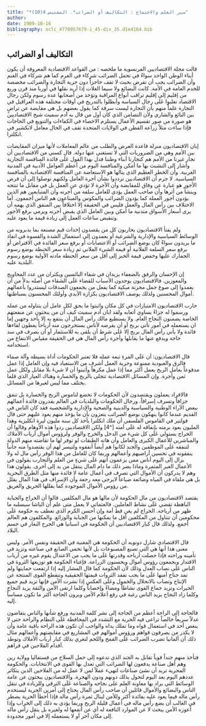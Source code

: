 ```yaml
---
title: "*سير العلم والاجتماع : التكاليف أو الضرائب*. المقتبس 4(10)"
author: 
date: 1909-10-16
bibliography: oclc_4770057679-i_45-div_35.d1e4164.bib
---
```




##  التكاليف أو الضرائب 


 قالت مجلة  الاقتصاديين  الفرنسوية ما ملخصه  : من القواعد الاقتصادية المعروفة أن يكون أبناء الوطن الواحد سواءً في تحمل الضرائب شركاء في الغرم كما هم شركاء في الغنم وأن الضرائب يجب أن تفرض بحيث لا تقف حاجزاً دون حرية التجارة والضرائب مخصصة للخدم العامة في الأمة. كانت البضائع ولا سيما الغلات إذا أريد نقلها في أوربا منذ قرن وربع من إقليم إلى إقليم تراقب أنواع المراقبة وتؤخذ من أصحابها عدة رسوم ولكن رجال الاقتصاد تغلبوا عَلَى رجال السياسة وأبطلوا بالتدريج في أوقات مختلفة هذه العراقيل في التجارة علماً منهم بأن التجارة ليست سرقة كما يقول بعضهم بل هي مقايضة عن تراضٍ بين البائع والشاري ولأن التضامن الذي كان أول من قال به آدم سميث شيخ الاقتصاديين هو صورة من صور تقسيم الأعمال يستلزم الاخصاء في الكفاءات والتنويع في الحاجات فإذا ساءت مثلاً زراعة القطن في الولايات المتحدة تقف في الحال معامل لانكشير في انكلترا. 

 إبان الاقتصاديون منزلة قاعدة العرض والطلب من عالم المعاملات لأنها ميزان المقايضات بين الأمم وهي من الضروريات التي لا تستغني عنها دولة. قال كسني من الاقتصاديين أن تجار غيرنا من الأمم هم كتجارنا أبناء وطننا فدل بهذا القول عَلَى فائدة المنافسة التجارية وأشار إلى التشبث بها ما أمكن والمنافسة اليوم من أعظم العوامل الأدبية في المدنية الغربية. وأن الخطر العظيم الذي ينالها هو الاستعاضة عن المنافسة الاقتصادية بالمنافسة السياسية. لا جرم أن الاقتصاديين ترددوا بشأن أجرة العامل ولكنهم توصلوا إلى أن فرض الأجور هو عبارة عن وفاق للمقايضة وأن الأجرة لا تؤدي عن العمل بل في مقابل ما تنتجه وينشأ من أثرها وأن صاحب العمل يؤدي للعامل سلفة من أجرته وأن المتبايعين هم الذين يؤدون أجور العملة كما يؤدون الضرائب والمكوس والمبتاعون هم الناس أجمعون.   أما الاختلاف بين رأس المال والعمل فليس في الحقيقة إلا اختلافاً بين المنفق الذي يهمه أن يرى أسعار الأسواق متدنية ما أمكن وبين العامل الذي يقبض أجرته ويرمي برفع الأجور وتنقيص ساعات العمل إلى زيادة قيمة ما يعود عليه. 

  ولم يفتأ الاقتصاديون يحاربون كل من يقصدون إحداث قيم مصنعة بما يدبرونه من الوسائط السياسية والإدارية والشرعية أو يعمدون إلى استعمال الشدة والقسوة في انفاذ ما يريدون سواءٌ كان بوضع الضرائب أو الاعتصابات أو برفع سعر الفائدة في الافتراض أو برفع سعر السلعة الفلانية أو قيمة الشيء الفلاني ثم زيادة سعر الحنطة بوضع رسوم الجمارك عليها وخفض قيمة الخبز إلى أقل من سعر الحنطة مادته الأولية بوضع رسوم البلدية عليه. 

 إن الإحسان والرفق بالضعفاء يزيدان في شقاء البائسين ويكثران من عدد المحاويج والمعوزين. فالاقتصاديون يوجدون الأسباب للقضاء عَلَى الشقاء من أصله بدلاً من أن يعمدوا إلى صوغ جمل محزنة مبكية كما يفعل من يجمعون الصدقات ليستدروا بأعمالهم أموال المحسنين ولذلك يوصف الاقتصاديون بكزازة الأيدي وأولئك المحسنون بسباطتها. 

 حارب الاقتصاديون الامتيازات في كل مكان واثبتوا ما يحق لكل عامل أن يتناوله من عمله ورسموا له جزاءً يساوي أتعابه ولقد ابان آدم سميث كيف أن من يبحثون عن منفعتهم الخاصة يضمنون النجاح العام. ولا يستطيع مالك رأس المال أن ينتفع به إلا بأحد وجهين إما ان يستعمله في أمور تأتي بربح أو أن يقرضه لأناس يستخرجون منه أرباحاً يعطون لقاءها فائدة ولا يأتي رأس المال بربح إلا عَلَى شرط أن يلقى به للاستثمار أو أن يصرف في سد حاجة ويدفع عنها ما يقابلها وأجرة رأس المال هي في الحقيقة مقياس الانتفاع من استخدامه. 

 قال الاقتصاديون: أن عَلَى المرءِ تبعة عمله فلا تعتبر الحكومات أداة بسيطة وآلة صماء فالرق والعبودية ممنوعة وحرية العمل أشرف من الاستعباد فيه وإن العامل إذا عمل مدفوعاً بعامل الربح يعمل أكثر مما إذا عمل مكرهاً وأثبتوا أن لا شيءَ بلا مقابل ولكل عمل ثمن وأجرة. وإن المسائل الاقتصادية تتجلى بالربح والخسارة وهناك العيار الذي قلما يختلف مما ليس لغيرها من المسائل. 

 فالافراد يعملون ويقتصدون لأن الحكومات لا تخضع   لناموس الربح والخسارة بل تنفق جزافاً وتسرف إسرافاً. ورجال الحكومات والبلديات في العالم يقدرون فائدة أعمالهم ببعض الآراء الوطنية والسياسية والدينية والصحية والإدارية والشخصية فقد كان الناس في القديم عندما كانوا ينهكون بوضع الضرائب يتعزون بأن ما يؤخذ منهم   يعود عليهم حتى قال فولتير في القاموس الفلسفي أن ملك انكلترا يأخذ كل سنة مليون ليرة انكليزية وهذا المليون يعود برمته بإنفاقه له عَلَى أمته [^4] ولكن الاقتصاديين ردوا هذه الأوهام وقالوا أن الخراج يستولي عَلَى كل شيء من الدخل والخرج والوفر ولرؤوس أموال أرباب الأملاك والمباشرين للأعمال الكبرى والعامل وأن هاته الطبقات لو توفر لها ما تقاضته منهم الدولة لتنفقه عَلَى الموظفين والجند لكانوا هم أيضاً أنفقوه ولتيسر لهم أن يقتصدوا منه جانباً ينفقونه في تحسين أراضيهم وأعمالهم وربما كان للعامل من هذا الوفر رأس مال له ولا يزال إلى اليوم أناس ممن يزعمون أنهم عَلَى شيءٍ من العلم والتجارب يقولون في الأعمال الغير المثمرة وماذا يضر ذلك ما دام المال ينتقل من يد إلى أخرى. يقولون هذا وهم لا يدركون أن الأموال التي تصرف في أعمال عامة لا فائدة منها مثل الطرق البحرية بل هي ملقاة في المياه وضائعة ضياعاً لايرجى معه رجعة وأن الإسراف في هذا المال يقلل من رؤوس الأموال الموجودة كما يقللها الحريق والغريق. 

 يقتصد الاقتصاديون من مال الحكومة لأن مالها هو مال المكلفين. قالوا أن الخراج والجباية الباهظة تقضي عَلَى نشاط العاملين. فالعثماني لا يعمل متى علم أن الباشا سيسلبه ما ظهر من أرباحه. الخراج لم يغن قط أمة وإن أحسن الكرم الذي تعطف به حكومة عَلَى محكومين أن تتناول من المكلفين أقل ما يمكنها من الجباية والوزائع. والمكلفون هم العالم أجمع. ولذلك قال كبار الاقتصاديين أن الحكومة في اسبانيا هي الجرح النغار في جسم البلاد. 

 قال الاقتصادي شارل دونويه أن الحكومة هي المغنية في الحقيقة ونفس الأمر. وليس معنى هذا أنها هي التي تصنع المصنوعات بل لأنها تحمي الصانع في صناعته وتزيد في تأمينه وراحته فإذا حصلت أرباحه وقدرتها عَلَى ما يجب من الاعتدال يقوم غيره من أرباب الاقتدار ويجمعون رؤوس أموال ويحسنون الزراعة. فإغناء الحكومة هو توزيعها الثروة في الناس عَلَى نصاب العدل وذلك لأن الحكومة كما قال المشار إليه إذا ارتفعت حمايتها ولم تمد جناح أمنها عَلَى ما يجب تفقد الثروات قيمتها الحقيقية وتنقطع القوى المنتجة عن   الإنتاج وتصاب بالانحلال والخمول وعَلَى العكس إذا نشرت الأمن فإنها تزيد قيم   جميع الخيرات وتزيد جماع القوى نشاطاً ومضاءً وإخصاباً وكلما ارتقى الأمن والثقة يزيد النجاح وكلما زاد النجاح يزيد الناس رغبة في رفع أعلام الأمن ويرون الحاجة أكثر ما تكون مساساً إليه. 

 فالحاجة إلى الراحة أعظم من الحاجة إلى نشر كلمة المدنية ورفع شأنها والناس يتقاضون عدلاً سريعاً خالصاً تراعى فيه الحرية مع التشدد في المحافظة عَلَى النظام والراحة حتى لا ينغص  أحد  في استعمال قواه وما تملك يداه والواجب أن تكون هذه الراحة باقية عامة وأن لا يكدر من يصرفون قواهم ورؤوس أموالهم في المشاريع في مقايضتهم وأعمالهم مثال ذلك أن ألمانيا تضرب الضرائب عَلَى القمح واللحم لتغري بذلك كبار أرباب الأملاك وتوطد أقدام الفلاحين في قراهم. 

 فتأخذ منهم جنداً قوياً تقابل به الجند الذي تدعوه إلى حمل السلاح من فستفاليا وولاية رين وهم أهل صناعة يدفعون لها الضرائب التي تعدل بها القوى في الانتخابات. والحكومة المجرية تريد أن نشئ صناعات لتهيء عملاً لمن لا عمل له من الفلاحين الذين يتكاثر عددهم اليوم بعد اليوم لتحول بذلك دونهم ودون الهجرة. والاقتصاديون يبحثون عن عامة الوسائط التي يراد بها معاونة العلم على نجاحه والصناعة عَلَى الترقي وللزيادة في تنقل الناس والبضائع والأموال قائلين أن صاحب رأس المال يحتاج إلى أمرين الحرية ليستخدم رأس ماله فيما يعود عليه بفائدة أكثر وللأمن لينال ثمرة رأس ماله فإذا أخطأ الحرية يضطر في الغالب أن يضع رأس ماله في أعمال قليلة الربح وربما يؤدي به ذلك إلى الخراب وإذا أعوزه الأمن يبحث لا عن الموارد النافعة له أي عن أنفعها له ولغيره بل ينقل رأس ماله إلى مكان آخر أو لا يستعمله إلا في أمور محدودة. 
